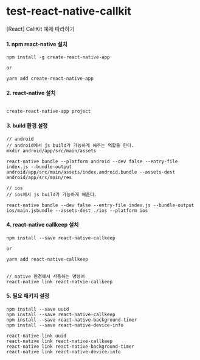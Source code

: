 # test-react-native-callkit
[React] CallKit 예제 따라하기

#### 1. npm react-native 설치
```npm
npm install -g create-react-native-app

or

yarn add create-react-native-app
```


#### 2. react-native 설치
```npm

create-react-native-app project

```

#### 3. build 환경 설정
```npm
// android
// android에서 js build가 가능하게 해주는 역할을 한다.
mkdir android/app/src/main/assets

react-native bundle --platform android --dev false --entry-file index.js --bundle-output android/app/src/main/assets/index.android.bundle --assets-dest android/app/src/main/res

// ios
// ios에서 js build가 가능하게 해준다.

react-native bundle --dev false --entry-file index.js --bundle-output ios/main.jsbundle --assets-dest ./ios --platform ios
```


#### 4. react-native callkeep 설치
```npm
npm install --save react-native-callkeep

or 

yarn add react-native-callkeep


// native 환경에서 사용하는 명령어
react-native link react-natvie-callkeep
```

#### 5. 필요 패키지 설정
```npm
npm install --save uuid
npm install --save react-native-callkeep
npm install --save react-native-background-timer
npm install --save react-native-device-info

react-native link uuid
react-native link react-native-callkeep
react-native link react-native-background-timer
react-native link react-native-device-info

```
